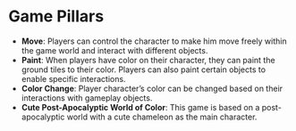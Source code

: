 # Game Pillars

* **Move**: Players can control the character to make him move freely within the game world and interact with different objects.
* **Paint**: When players have color on their character, they can paint the ground tiles to their color. Players can also paint certain objects to enable specific interactions.
* **Color Change**: Player character’s color can be changed based on their interactions with gameplay objects.
* **Cute Post-Apocalyptic World of Color**: This game is based on a post-apocalyptic world with a cute chameleon as the main character.
